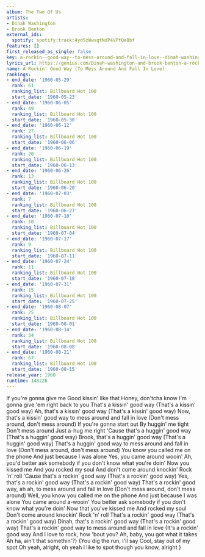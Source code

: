 ```yaml
---
album: The Two Of Us
artists:
- Dinah Washington
- Brook Benton
external_ids:
  spotify: spotify:track:4ydSzWwxqtNdP4VPfQe8bf
features: []
first_released_as_single: false
key: a-rockin--good-way--to-mess-around-and-fall-in-love--dinah-washington-brook-benton
lyrics_url: https://genius.com/Dinah-washington-and-brook-benton-a-rockin-good-way-to-mess-around-and-fall-in-love-lyrics
name: A Rockin' Good Way (To Mess Around And Fall In Love)
rankings:
- end_date: '1960-05-29'
  rank: 61
  ranking_list: Billboard Hot 100
  start_date: '1960-05-23'
- end_date: '1960-06-05'
  rank: 49
  ranking_list: Billboard Hot 100
  start_date: '1960-05-30'
- end_date: '1960-06-12'
  rank: 27
  ranking_list: Billboard Hot 100
  start_date: '1960-06-06'
- end_date: '1960-06-19'
  rank: 20
  ranking_list: Billboard Hot 100
  start_date: '1960-06-13'
- end_date: '1960-06-26'
  rank: 13
  ranking_list: Billboard Hot 100
  start_date: '1960-06-20'
- end_date: '1960-07-03'
  rank: 7
  ranking_list: Billboard Hot 100
  start_date: '1960-06-27'
- end_date: '1960-07-10'
  rank: 10
  ranking_list: Billboard Hot 100
  start_date: '1960-07-04'
- end_date: '1960-07-17'
  rank: 9
  ranking_list: Billboard Hot 100
  start_date: '1960-07-11'
- end_date: '1960-07-24'
  rank: 11
  ranking_list: Billboard Hot 100
  start_date: '1960-07-18'
- end_date: '1960-07-31'
  rank: 15
  ranking_list: Billboard Hot 100
  start_date: '1960-07-25'
- end_date: '1960-08-07'
  rank: 25
  ranking_list: Billboard Hot 100
  start_date: '1960-08-01'
- end_date: '1960-08-14'
  rank: 34
  ranking_list: Billboard Hot 100
  start_date: '1960-08-08'
- end_date: '1960-08-21'
  rank: 67
  ranking_list: Billboard Hot 100
  start_date: '1960-08-15'
release_year: 1960
runtime: 148226
---
```

If you're gonna give me
Good kissin' like that
Honey, don'tcha know
I'm gonna give 'em right back to you
That's a kissin' good way
(That's a kissin' good way)
Ah, that's a kissin' good way
(That's a kissin' good way)
Now, that's a kissin' good way to mess around and fall in love
(Don't mess around, don't mess around)
If you're gonna start out
By huggin' me tight
Don't mess around
Just a-hug me right
'Cause that's a huggin' good way
(That's a huggin' good way)
Brook, that's a huggin' good way
(That's a huggin' good way)
That's a huggin' good way to mess around and fall in love
(Don't mess around, don't mess around)
You know you called me on the phone
And just because I was alone
Yes, you came around wooin'
Ah, you'd better ask somebody if you don't know what you're doin'
Now you kissed me
And you rocked my soul
And don't come around knockin'
Rock 'n' roll
'Cause that's a rockin' good way
(That's a rockin' good way)
Yes, that's a rockin' good way
(That's a rockin' good way)
That's a rockin' good way, ah ah, to mess around and fall in love
(Don't mess around, don't mess around)
Well, you know you called me on the phone
And just because I was alone
You came around a-wooin'
You better ask somebody if you don't know what you're doin'
Now that you've kissed me
And rocked my soul
Don't come around knockin'
Rock 'n' roll
That's a rockin' good way
(That's a rockin' good way)
Dinah, that's a rockin' good way
(That's a rockin' good way)
That's a rockin' good way to mess around and fall in love
{It's a rockin' good way
And I love to rock, how 'bout you?
Ah, baby, you got what it takes
Ah ha, ain't that somethin'?}
{You dig the run, I'll say
Cool, stay out of my spot
Oh yeah, alright, oh yeah
I like to spot though you know, alright
}
